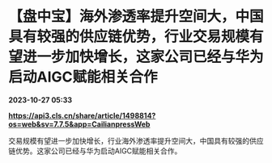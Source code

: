 # 【盘中宝】海外渗透率提升空间大，中国具有较强的供应链优势，行业交易规模有望进一步加快增长，这家公司已经与华为启动AIGC赋能相关合作

**2023-10-27 05:33**

**https://api3.cls.cn/share/article/1498814?os=web&sv=7.7.5&app=CailianpressWeb**

交易规模有望进一步加快增长，行业海外渗透率提升空间大，中国具有较强的供应链优势。这家公司已经与华为启动AIGC赋能相关合作。